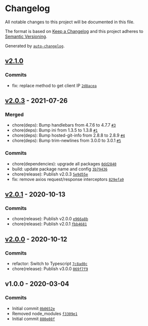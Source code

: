 # Changelog

All notable changes to this project will be documented in this file.

The format is based on [Keep a Changelog](https://keepachangelog.com/en/1.0.0/)
and this project adheres to [Semantic Versioning](https://semver.org/spec/v2.0.0.html).

Generated by [`auto-changelog`](https://github.com/CookPete/auto-changelog).

## [v2.1.0](https://github.com/itcig/cig-api-client/compare/v2.0.3...v2.1.0)

### Commits

- fix: replace method to get client IP [`2d8acea`](https://github.com/itcig/cig-api-client/commit/2d8acea4dad6d41a0928eba78dc9305eb763020a)

## [v2.0.3](https://github.com/itcig/cig-api-client/compare/v2.0.1...v2.0.3) - 2021-07-26

### Merged

- chore(deps): Bump handlebars from 4.7.6 to 4.7.7 [`#3`](https://github.com/itcig/cig-api-client/pull/3)
- chore(deps): Bump ini from 1.3.5 to 1.3.8 [`#1`](https://github.com/itcig/cig-api-client/pull/1)
- chore(deps): Bump hosted-git-info from 2.8.8 to 2.8.9 [`#4`](https://github.com/itcig/cig-api-client/pull/4)
- chore(deps): Bump trim-newlines from 3.0.0 to 3.0.1 [`#5`](https://github.com/itcig/cig-api-client/pull/5)

### Commits

- chore(dependencies): upgrade all packages [`0dd2840`](https://github.com/itcig/cig-api-client/commit/0dd2840480b526ee1e84948a35496cb4e2018650)
- build: update package name and config [`3b79436`](https://github.com/itcig/cig-api-client/commit/3b79436b27ac4921588d2033120ba3cb4cc84324)
- chore(release): Publish v2.0.3 [`5e9d55e`](https://github.com/itcig/cig-api-client/commit/5e9d55ea2f88edd0929a277c09ba051ba2ab54c0)
- fix: remove axios request/response interceptors [`829efa9`](https://github.com/itcig/cig-api-client/commit/829efa9e914269620cbee656ec1ce3d1ad493ff7)

## [v2.0.1](https://github.com/itcig/cig-api-client/compare/v2.0.0...v2.0.1) - 2020-10-13

### Commits

- chore(release): Publish v2.0.0 [`e966a8b`](https://github.com/itcig/cig-api-client/commit/e966a8b03e4ddce48e1153117f5678a54e983d44)
- chore(release): Publish v2.0.1 [`fbb4681`](https://github.com/itcig/cig-api-client/commit/fbb46815e8ac1e62fa4bcf5ec18c5cdb8d06636e)

## [v2.0.0](https://github.com/itcig/cig-api-client/compare/v1.0.0...v2.0.0) - 2020-10-12

### Commits

- refactor: Switch to Typescript [`7c8ad0c`](https://github.com/itcig/cig-api-client/commit/7c8ad0c5a2d43ee0515e8657c869a2ec622b0e17)
- chore(release): Publish v3.0.0 [`069f7f9`](https://github.com/itcig/cig-api-client/commit/069f7f9d9a3b5bf7e9a89057292d037baeacc905)

## v1.0.0 - 2020-03-04

### Commits

- Initial commit [`0b0652e`](https://github.com/itcig/cig-api-client/commit/0b0652ecbe8a654fe457798c650678686e08cb27)
- Removed node_modules [`f3309e1`](https://github.com/itcig/cig-api-client/commit/f3309e1c61bff716a48f334ebb15c4a4fcd10a7c)
- Initial commit [`880e08f`](https://github.com/itcig/cig-api-client/commit/880e08f383dd809e39d51313e6117edc76833875)
